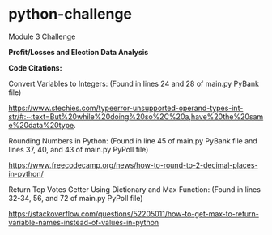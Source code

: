 # python-challenge
Module 3 Challenge

**Profit/Losses and Election Data Analysis**

**Code Citations:**

Convert Variables to Integers:
(Found in lines 24 and 28 of main.py PyBank file)

https://www.stechies.com/typeerror-unsupported-operand-types-int-str/#:~:text=But%20while%20doing%20so%2C%20a,have%20the%20same%20data%20type.

Rounding Numbers in Python:
(Found in line 45 of main.py PyBank file and lines 37, 40, and 43 of main.py PyPoll file)

https://www.freecodecamp.org/news/how-to-round-to-2-decimal-places-in-python/

Return Top Votes Getter Using Dictionary and Max Function:
(Found in lines 32-34, 56, and 72 of main.py PyPoll file)

https://stackoverflow.com/questions/52205011/how-to-get-max-to-return-variable-names-instead-of-values-in-python
